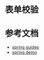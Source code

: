# 表单校验

# 参考文档

- [spring guides](https://spring.io/guides/gs/validating-form-input/)
- [spring demo](https://github.com/spring-guides/gs-validating-form-input)